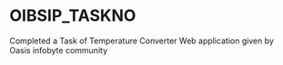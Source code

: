 # OIBSIP_TASKNO
Completed a Task of Temperature Converter Web application given by Oasis infobyte community
